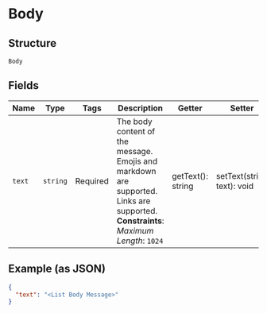 
# Body

## Structure

`Body`

## Fields

| Name | Type | Tags | Description | Getter | Setter |
|  --- | --- | --- | --- | --- | --- |
| `text` | `string` | Required | The body content of the message. Emojis and markdown are supported. Links are supported.<br>**Constraints**: *Maximum Length*: `1024` | getText(): string | setText(string text): void |

## Example (as JSON)

```json
{
  "text": "<List Body Message>"
}
```

